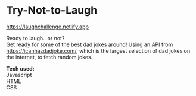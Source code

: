 # Try-Not-to-Laugh
https://laughchallenge.netlify.app

Ready to laugh.. or not? <br>
Get ready for some of the best dad jokes around! Using an API from https://icanhazdadjoke.com/, which is the largest selection of dad jokes on the internet, to fetch random jokes. 

<strong>Tech used:</strong> <br>
Javascript<br>
HTML <br>
CSS
